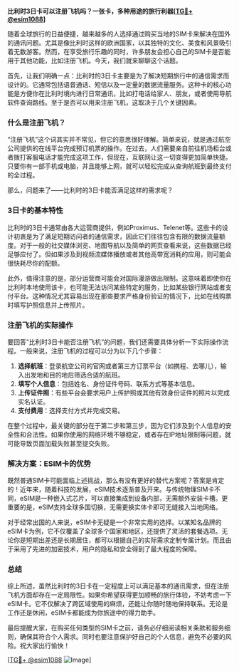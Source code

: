 **比利时3日卡可以注册飞机吗？一张卡，多种用途的旅行利器[[TG💪+ @esim1088](https://t.me/s/esim1088)]**

随着全球旅行的日益便捷，越来越多的人选择通过购买当地的SIM卡来解决在国外的通讯问题。尤其是像比利时这样的欧洲国家，以其独特的文化、美食和风景吸引着无数游客。然而，在享受旅行乐趣的同时，许多朋友会担心自己的SIM卡是否能用于其他功能，比如注册飞机。今天，我们就来聊聊这个话题。

首先，让我们明确一点：比利时的3日卡主要是为了解决短期旅行中的通信需求而设计的。它通常包括语音通话、短信以及一定量的数据流量服务。这种卡的核心功能是方便你在比利时境内进行日常通讯，比如打电话给家人、朋友，或者使用导航软件查询路线。至于是否可以用来注册飞机，这取决于几个关键因素。

### 什么是注册飞机？

“注册飞机”这个词其实并不常见，但它的意思很好理解。简单来说，就是通过航空公司提供的在线平台完成预订机票的操作。在过去，人们需要亲自前往机场柜台或者拨打客服电话才能完成这项工作，但现在，互联网让这一切变得更加简单快捷。只要你有一部手机或电脑，并且能够上网，就可以轻松完成从查询航班到最终支付的全过程。

那么，问题来了——比利时的3日卡能否满足这样的需求呢？

### 3日卡的基本特性

比利时的3日卡通常由各大运营商提供，例如Proximus、Telenet等。这些卡的设计初衷是为了满足短期访问者的通信需求，因此它们往往包含有限的数据流量额度。对于一般的社交媒体浏览、地图导航以及简单的网页查看来说，这些数据已经足够应付了。但如果涉及到视频流媒体播放或者其他高带宽消耗的应用，则可能会很快耗尽你的配额。

此外，值得注意的是，部分运营商可能会对国际漫游做出限制。这意味着即使你在比利时本地使用该卡，也可能无法访问某些特定的服务，比如某些银行网站或者支付平台。这种情况尤其容易出现在那些要求严格身份验证的情况下，比如在线购票时填写护照信息并上传照片。

### 注册飞机的实际操作

要回答“比利时3日卡能否注册飞机”的问题，我们还需要具体分析一下实际操作流程。一般来说，注册飞机的过程可以分为以下几个步骤：

1. **选择航班**：登录航空公司的官网或者第三方订票平台（如携程、去哪儿），输入出发地和目的地后筛选合适的航班。
2. **填写个人信息**：包括姓名、身份证件号码、联系方式等基本信息。
3. **上传证件照**：有些平台会要求用户上传护照或其他有效身份证件的照片以完成实名认证。
4. **支付费用**：选择支付方式并完成交易。

在整个过程中，最关键的部分在于第二步和第三步，因为它们涉及到个人信息的安全性和合法性。如果你使用的网络环境不够稳定，或者存在IP地址限制等问题，就可能导致页面加载失败甚至提交失败。

### 解决方案：ESIM卡的优势

既然普通SIM卡可能面临上述挑战，那么有没有更好的替代方案呢？答案是肯定的！近年来，随着科技的发展，eSIM技术逐渐普及开来。与传统物理SIM卡不同，eSIM是一种嵌入式芯片，可以直接集成到设备内部，无需额外安装卡槽。更重要的是，eSIM支持全球多国切换，无需更换实体卡即可无缝接入当地网络。

对于经常出国的人来说，eSIM卡无疑是一个非常实用的选择。以某知名品牌的eSIM卡为例，它不仅覆盖了全球多个国家和地区，还提供了灵活的套餐选项。无论你是短期出差还是长期居住，都可以根据自己的实际需求定制专属计划。而且由于采用了先进的加密技术，用户的隐私和安全得到了最大程度的保障。

### 总结

综上所述，虽然比利时的3日卡在一定程度上可以满足基本的通讯需求，但在注册飞机方面却存在一定局限性。如果你希望获得更加顺畅的旅行体验，不妨考虑一下eSIM卡。它不仅解决了跨区域使用的麻烦，还能让你随时随地保持联系。无论是工作还是休闲，eSIM卡都能成为你旅途中的得力助手。

最后提醒大家，在购买任何类型的SIM卡之前，请务必仔细阅读相关条款和服务细则，确保其符合个人需求。同时也要注意保护好自己的个人信息，避免不必要的风险。祝大家出行愉快！

[[TG💪+ @esim1088](https://t.me/s/esim1088) ![Image](https://i.postimg.cc/4NQfJmqS/Snipaste-2025-05-13-00-14-12.png)]